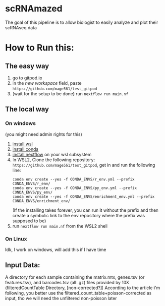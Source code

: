 # scRNAmazed
The goal of this pipeline is to allow biologist to easily analyze and plot their scRNAseq data
# How to Run this:
## The easy way
1. go to gitpod.io
2. in the *new workspace* field, paste `https://github.com/mage561/test_gitpod`
3. (wait for the setup to be done) run `nextflow run main.nf`

## The local way
### On windows
(you might need admin rights for this)
1. [install wsl](https://learn.microsoft.com/en-us/windows/wsl/install)
2. [install conda](https://docs.conda.io/projects/conda/en/latest/user-guide/install/windows.html)
3. [install nextflow](https://www.nextflow.io/docs/latest/install.html) on your wsl subsystem
4. In WSL2, Clone the following repository: `https://github.com/mage561/test_gitpod`, get in and run the following line:
    ```shell
    conda env create --yes -f CONDA_ENVS/r_env.yml --prefix CONDA_ENVS/r_env/
    conda env create --yes -f CONDA_ENVS/py_env.yml --prefix CONDA_ENVS/py_env/
    conda env create --yes -f CONDA_ENVS/enrichment_env.yml --prefix CONDA_ENVS/enrichment_env/
    ```
    (If the installing takes forever, you can run it without the prefix and then create a symbolic link to the env repository where the prefix was supposed to be)
6. run `nextflow run main.nf` from the WSL2 shell
### On Linux
Idk, I work on windows, will add this if I have time

## Input Data:
A directory for each sample containing the matrix.mtx, genes.tsv (or features.tsv), and barcodes.tsv (all .gz) files provided by 10X (filteredCountTable Directory, \[non-corrected?\])
According to the article i'm following, you better use the filtered_count_table+poisson-corrected as input, tho we will need the unfiltered non-poisson later